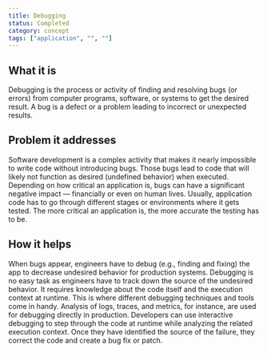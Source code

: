 ```yaml
---
title: Debugging
status: Completed
category: concept
tags: ["application", "", ""]
---
```


## What it is
Debugging is the process or activity of finding and resolving bugs (or errors) from computer programs, software, or systems to get the desired result. A bug is a defect or a problem leading to incorrect or unexpected results.

## Problem it addresses
Software development is a complex activity that makes it nearly impossible to write code without introducing bugs. Those bugs lead to code that will likely not function as desired (undefined behavior) when executed. Depending on how critical an application is, bugs can have a significant negative impact — financially or even on human lives. Usually, application code has to go through different stages or environments where it gets tested. The more critical an application is, the more accurate the testing has to be. 

## How it helps
When bugs appear, engineers have to debug (e.g., finding and fixing) the app to decrease undesired behavior for production systems. Debugging is no easy task as engineers have to track down the source of the undesired behavior. It requires knowledge about the code itself and the execution context at runtime. This is where different debugging techniques and tools come in handy. Analysis of logs, traces, and metrics, for instance, are used for debugging directly in production. Developers can use interactive debugging to step through the code at runtime while analyzing the related execution context. Once they have identified the source of the failure, they correct the code and create a bug fix or patch.
